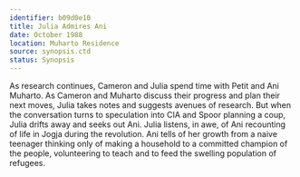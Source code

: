 ```yaml
---
identifier: b09d0e10
title: Julia Admires Ani
date: October 1988
location: Muharto Residence
source: synopsis.ctd 
status: Synopsis
---
```

As research continues, Cameron and Julia spend time with Petit and Ani
Muharto. As Cameron and Muharto discuss their progress and plan their
next moves, Julia takes notes and suggests avenues of research. But when
the conversation turns to speculation into CIA and Spoor planning a
coup, Julia drifts away and seeks out Ani. Julia listens, in awe, of Ani
recounting of life in Jogja during the revolution. Ani tells of her
growth from a naive teenager thinking only of making a household to a
committed champion of the people, volunteering to teach and to feed the
swelling population of refugees.